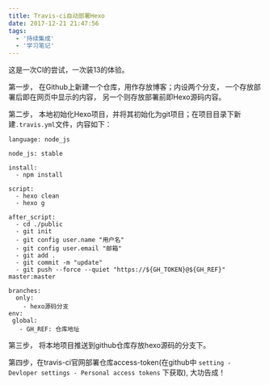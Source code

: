 ```yaml
---
title: Travis-ci自动部署Hexo
date: 2017-12-21 21:47:56
tags:
  - '持续集成'
  - '学习笔记'
---
```


这是一次CI的尝试，一次装13的体验。
<!-- more -->

第一步， 在Github上新建一个仓库，用作存放博客；内设两个分支， 一个存放部署后即在网页中显示的内容， 另一个则存放部署前即Hexo源码内容。

第二步， 本地初始化Hexo项目，并将其初始化为git项目；在项目目录下新建`.travis.yml`文件，内容如下：
```
language: node_js

node_js: stable

install:
  - npm install

script:
  - hexo clean
  - hexo g

after_script:
  - cd ./public
  - git init
  - git config user.name "用户名"
  - git config user.email "邮箱"
  - git add .
  - git commit -m "update"
  - git push --force --quiet "https://${GH_TOKEN}@${GH_REF}" master:master

branches:
  only:
    - hexo源码分支
env:
 global:
   - GH_REF: 仓库地址

```

第三步， 将本地项目推送到github仓库存放hexo源码的分支下。

第四步，在travis-ci官网部署仓库access-token(在github中 `setting - Devloper settings - Personal access tokens` 下获取), 大功告成！
